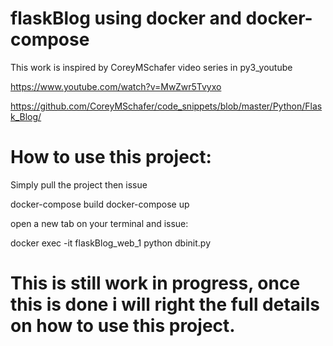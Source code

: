 # flaskBlog using docker and docker-compose

This work is inspired by CoreyMSchafer video series in py3_youtube

https://www.youtube.com/watch?v=MwZwr5Tvyxo

https://github.com/CoreyMSchafer/code_snippets/blob/master/Python/Flask_Blog/

# How to use this project:
Simply pull the project then issue

docker-compose build
docker-compose up

open a new tab on your terminal and issue:

docker exec -it flaskBlog_web_1 python dbinit.py

# This is still work in progress, once this is done i will right the full details on how to use this project.
